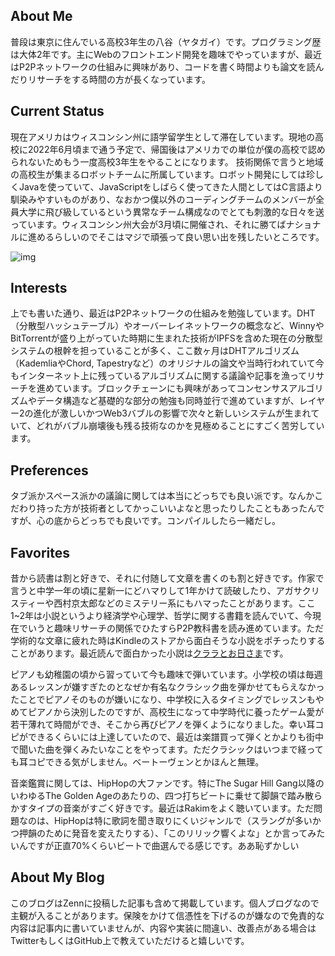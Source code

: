 ## About Me
普段は東京に住んでいる高校3年生の八谷（ヤタガイ）です。プログラミング歴は大体2年です。主にWebのフロントエンド開発を趣味でやっていますが、最近はP2Pネットワークの仕組みに興味があり、コードを書く時間よりも論文を読んだりリサーチをする時間の方が長くなっています。

## Current Status
現在アメリカはウィスコンシン州に語学留学生として滞在しています。現地の高校に2022年6月頃まで通う予定で、帰国後はアメリカでの単位が僕の高校で認められないためもう一度高校3年生をやることになります。
技術関係で言うと地域の高校生が集まるロボットチームに所属しています。ロボット開発にしては珍しくJavaを使っていて、JavaScriptをしばらく使ってきた人間としてはC言語より馴染みやすいものがあり、なおかつ僕以外のコーディングチームのメンバーが全員大学に飛び級しているという異常なチーム構成なのでとても刺激的な日々を送っています。ウィスコンシン州大会が3月頃に開催され、それに勝てばナショナルに進めるらしいのでそこはマジで頑張って良い思い出を残したいところです。

![img](/media/robot.jpg)

## Interests
上でも書いた通り、最近はP2Pネットワークの仕組みを勉強しています。DHT（分散型ハッシュテーブル）やオーバーレイネットワークの概念など、WinnyやBitTorrentが盛り上がっていた時期に生まれた技術がIPFSを含めた現在の分散型システムの根幹を担っていることが多く、ここ数ヶ月はDHTアルゴリズム（KademliaやChord, Tapestryなど）のオリジナルの論文や当時行われていて今もインターネット上に残っているアルゴリズムに関する議論や記事を漁ってリサーチを進めています。ブロックチェーンにも興味があってコンセンサスアルゴリズムやデータ構造など基礎的な部分の勉強も同時並行で進めていますが、レイヤー2の進化が激しいかつWeb3バブルの影響で次々と新しいシステムが生まれていて、どれがバブル崩壊後も残る技術なのかを見極めることにすごく苦労しています。

## Preferences
タブ派かスペース派かの議論に関しては本当にどっちでも良い派です。なんかこだわり持った方が技術者としてかっこいいよなと思ったりしたこともあったんですが、心の底からどっちでも良いです。コンパイルしたら一緒だし。

## Favorites
昔から読書は割と好きで、それに付随して文章を書くのも割と好きです。作家で言うと中学一年の頃に星新一にどハマりして1年かけて読破したり、アガサクリスティーや西村京太郎などのミステリー系にもハマったことがあります。ここ1~2年は小説というより経済学や心理学、哲学に関する書籍を読んでいて、今現在でいうと趣味リサーチの関係でひたすらP2P教科書を読み進めています。ただ学術的な文章に疲れた時はKindleのストアから面白そうな小説をポチったりすることがあります。最近読んで面白かった小説は[クララとお日さま](https://www.amazon.co.jp/%E3%82%AF%E3%83%A9%E3%83%A9%E3%81%A8%E3%81%8A%E6%97%A5%E3%81%95%E3%81%BE-%E3%82%AB%E3%82%BA%E3%82%AA%E3%83%BB%E3%82%A4%E3%82%B7%E3%82%B0%E3%83%AD/dp/4152100060)です。

ピアノも幼稚園の頃から習っていて今も趣味で弾いています。小学校の頃は毎週あるレッスンが嫌すぎたのとなぜか有名なクラシック曲を弾かせてもらえなかったことでピアノそのものが嫌いになり、中学校に入るタイミングでレッスンもやめてピアノから決別したのですが、高校生になって中学時代に養ったゲーム愛が若干薄れて時間ができ、そこから再びピアノを弾くようになりました。幸い耳コピができるくらいには上達していたので、最近は楽譜買って弾くとかよりも街中で聞いた曲を弾くみたいなことをやってます。ただクラシックはいつまで経っても耳コピできる気がしません。ベートーヴェンとかほんと無理。

音楽鑑賞に関しては、HipHopの大ファンです。特にThe Sugar Hill Gang以降のいわゆるThe Golden Ageのあたりの、四つ打ちビートに乗せて脚韻で踏み散らかすタイプの音楽がすごく好きです。最近はRakimをよく聴いています。ただ問題なのは、HipHopは特に歌詞を聞き取りにくいジャンルで（スラングが多いかつ押韻のために発音を変えたりする）、「このリリック響くよな」とか言ってみたいんですが正直70%くらいビートで曲選んでる感じです。ああ恥ずかしい

## About My Blog
このブログはZennに投稿した記事も含めて掲載しています。個人ブログなので主観が入ることがあります。保険をかけて信憑性を下げるのが嫌なので免責的な内容は記事内に書いていませんが、内容や実装に間違い、改善点がある場合はTwitterもしくはGitHub上で教えていただけると嬉しいです。
